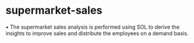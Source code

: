# supermarket-sales

•	The supermarket sales analysis is performed using SOL to derive the insights to improve sales and distribute the employees on a demand basis.
